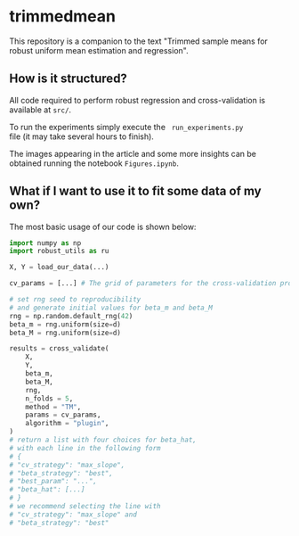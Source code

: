 # trimmedmean

This repository is a companion to the text "Trimmed sample means for robust uniform mean estimation and regression".

## How is it structured?

All code required to perform robust regression and cross-validation is available at <code>src/</code>.

To run the experiments simply execute the <code> run_experiments.py </code> file (it may take several hours to finish).

The images appearing in the article and some more insights can be obtained running the notebook <code>Figures.ipynb</code>.

## What if I want to use it to fit some data of my own?

The most basic usage of our code is shown below:
```python
import numpy as np
import robust_utils as ru

X, Y = load_our_data(...)

cv_params = [...] # The grid of parameters for the cross-validation procedure

# set rng seed to reproducibility
# and generate initial values for beta_m and beta_M
rng = np.random.default_rng(42)
beta_m = rng.uniform(size=d)
beta_M = rng.uniform(size=d)

results = cross_validate(
    X,
    Y,
    beta_m,
    beta_M,
    rng,
    n_folds = 5,
    method = "TM",
    params = cv_params,
    algorithm = "plugin",
)
# return a list with four choices for beta_hat,
# with each line in the following form
# {
# "cv_strategy": "max_slope",
# "beta_strategy": "best",
# "best_param": "...",
# "beta_hat": [...]
# }
# we recommend selecting the line with
# "cv_strategy": "max_slope" and
# "beta_strategy": "best"

```

